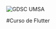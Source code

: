 ![GDSC UMSA](https://verdant-farmer-541.notion.site/image/https%3A%2F%2Fs3-us-west-2.amazonaws.com%2Fsecure.notion-static.com%2F89c1dfc6-36f4-49d5-9463-40c03dc6ac78%2Fportada_gdsc_umsa.jpeg?table=block&id=c0c5bfea-cb9b-4ea8-b70e-bd92767ff6db&spaceId=0ac048cb-6f95-4caf-9663-842d3bd7b6cd&width=2000&userId=&cache=v2)

#Curso de Flutter

